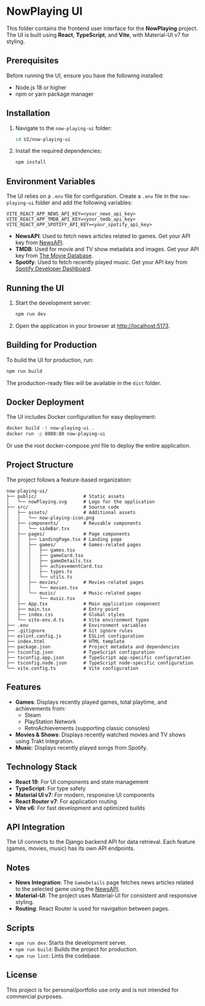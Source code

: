 # NowPlaying UI

This folder contains the frontend user interface for the **NowPlaying** project. The UI is built using **React**, **TypeScript**, and **Vite**, with Material-UI v7 for styling.

## Prerequisites

Before running the UI, ensure you have the following installed:

- Node.js 18 or higher
- npm or yarn package manager

## Installation

1. Navigate to the `now-playing-ui` folder:

   ```bash
   cd UI/now-playing-ui
   ```

2. Install the required dependencies:

   ```bash
   npm install
   ```

## Environment Variables

The UI relies on a `.env` file for configuration. Create a `.env` file in the `now-playing-ui` folder and add the following variables:

```env
VITE_REACT_APP_NEWS_API_KEY=<your_news_api_key>
VITE_REACT_APP_TMDB_API_KEY=<your_tmdb_api_key>
VITE_REACT_APP_SPOTIFY_API_KEY=<your_spotify_api_key>
```

- **NewsAPI**: Used to fetch news articles related to games. Get your API key from [NewsAPI](https://newsapi.org/).
- **TMDB**: Used for movie and TV show metadata and images. Get your API key from [The Movie Database](https://www.themoviedb.org/documentation/api).
- **Spotify**: Used to fetch recently played music. Get your API key from [Spotify Developer Dashboard](https://developer.spotify.com/dashboard/).

## Running the UI

1. Start the development server:

   ```bash
   npm run dev
   ```

2. Open the application in your browser at [http://localhost:5173](http://localhost:5173).

## Building for Production

To build the UI for production, run:

```bash
npm run build
```

The production-ready files will be available in the `dist` folder.

## Docker Deployment

The UI includes Docker configuration for easy deployment:

```bash
docker build -t now-playing-ui .
docker run -p 8080:80 now-playing-ui
```

Or use the root docker-compose.yml file to deploy the entire application.

## Project Structure

The project follows a feature-based organization:

```
now-playing-ui/
├── public/                 # Static assets
│   └── nowPlaying.svg      # Logo for the application
├── src/                    # Source code
│   ├── assets/             # Additional assets
│   │   └── now-playing-icon.png
│   ├── components/         # Reusable components
│   │   └── sideBar.tsx
│   ├── pages/              # Page components
│   │   ├── LandingPage.tsx # Landing page
│   │   ├── games/          # Games-related pages
│   │   │   ├── games.tsx
│   │   │   ├── gameCard.tsx
│   │   │   ├── gameDetails.tsx
│   │   │   ├── achievementCard.tsx
│   │   │   ├── types.ts
│   │   │   └── utils.ts
│   │   ├── movies/         # Movies-related pages
│   │   │   └── movies.tsx
│   │   └── music/          # Music-related pages
│   │       └── music.tsx
│   ├── App.tsx             # Main application component
│   ├── main.tsx            # Entry point
│   ├── index.css           # Global styles
│   └── vite-env.d.ts       # Vite environment types
├── .env                    # Environment variables
├── .gitignore              # Git ignore rules
├── eslint.config.js        # ESLint configuration
├── index.html              # HTML template
├── package.json            # Project metadata and dependencies
├── tsconfig.json           # TypeScript configuration
├── tsconfig.app.json       # TypeScript app-specific configuration
├── tsconfig.node.json      # TypeScript node-specific configuration
└── vite.config.ts          # Vite configuration
```

## Features

- **Games**: Displays recently played games, total playtime, and achievements from:
  - Steam
  - PlayStation Network
  - RetroAchievements (supporting classic consoles)
- **Movies & Shows**: Displays recently watched movies and TV shows using Trakt integration.
- **Music**: Displays recently played songs from Spotify.

## Technology Stack

- **React 19**: For UI components and state management
- **TypeScript**: For type safety
- **Material UI v7**: For modern, responsive UI components
- **React Router v7**: For application routing
- **Vite v6**: For fast development and optimized builds

## API Integration

The UI connects to the Django backend API for data retrieval. Each feature (games, movies, music) has its own API endpoints.

## Notes

- **News Integration**: The `GameDetails` page fetches news articles related to the selected game using the [NewsAPI](https://newsapi.org/).
- **Material-UI**: The project uses Material-UI for consistent and responsive styling.
- **Routing**: React Router is used for navigation between pages.

## Scripts

- `npm run dev`: Starts the development server.
- `npm run build`: Builds the project for production.
- `npm run lint`: Lints the codebase.

## License

This project is for personal/portfolio use only and is not intended for commercial purposes.

